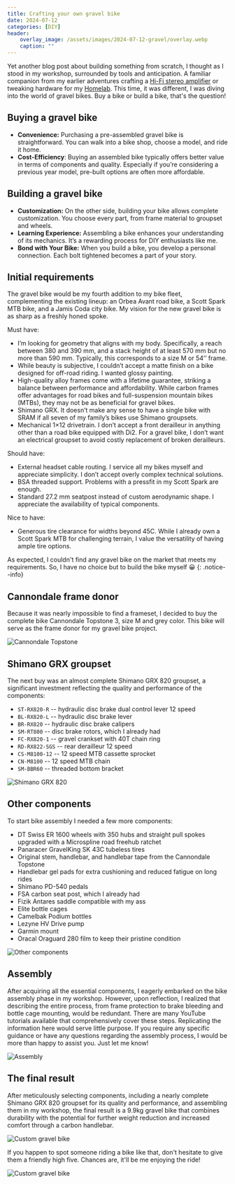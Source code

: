 ```yaml
---
title: Crafting your own gravel bike
date: 2024-07-12
categories: [DIY]
header:
    overlay_image: /assets/images/2024-07-12-gravel/overlay.webp
    caption: ""
---
```


Yet another blog post about building something from scratch, I thought as I stood in my workshop, surrounded by tools and anticipation.
A familiar companion from my earlier adventures crafting a [Hi-Fi stereo amplifier](http://mkuthan.github.io/blog/2024/05/30/amplifier/) or tweaking hardware for my [Homelab](http://mkuthan.github.io/tags/#homelab).
This time, it was different, I was diving into the world of gravel bikes.
Buy a bike or build a bike, that's the question!

## Buying a gravel bike

* **Convenience:**
Purchasing a pre-assembled gravel bike is straightforward.
You can walk into a bike shop, choose a model, and ride it home.
* **Cost-Efficiency**:
Buying an assembled bike typically offers better value in terms of components and quality. Especially if you’re considering a previous year model, pre-built options are often more affordable.

## Building a gravel bike

* **Customization:**
On the other side, building your bike allows complete customization.
You choose every part, from frame material to groupset and wheels.
* **Learning Experience:**
Assembling a bike enhances your understanding of its mechanics. It’s a rewarding process for DIY enthusiasts like me.
* **Bond with Your Bike:**
When you build a bike, you develop a personal connection.
Each bolt tightened becomes a part of your story.

## Initial requirements

The gravel bike would be my fourth addition to my bike fleet, complementing the existing lineup: an Orbea Avant road bike, a Scott Spark MTB bike, and a Jamis Coda city bike.
My vision for the new gravel bike is as sharp as a freshly honed spoke.

Must have:

* I’m looking for geometry that aligns with my body. Specifically, a reach between 380 and 390 mm, and a stack height of at least 570 mm but no more than 590 mm. Typically, this corresponds to a size M or 54’’ frame.
* While beauty is subjective, I couldn’t accept a matte finish on a bike designed for off-road riding. I wanted glossy painting.
* High-quality alloy frames come with a lifetime guarantee, striking a balance between performance and affordability. While carbon frames offer advantages for road bikes and full-suspension mountain bikes (MTBs), they may not be as beneficial for gravel bikes.
* Shimano GRX. It doesn’t make any sense to have a single bike with SRAM if all seven of my family’s bikes use Shimano groupsets.
* Mechanical 1×12 drivetrain. I don’t accept a front derailleur in anything other than a road bike equipped with Di2. For a gravel bike, I don’t want an electrical groupset to avoid costly replacement of broken derailleurs.

Should have:

* External headset cable routing. I service all my bikes myself and appreciate simplicity.
I don’t accept overly complex technical solutions.
* BSA threaded support. Problems with a pressfit in my Scott Spark are enough.
* Standard 27.2 mm seatpost instead of custom aerodynamic shape.
I appreciate the availability of typical components.

Nice to have:

* Generous tire clearance for widths beyond 45C. While I already own a Scott Spark MTB for challenging terrain, I value the versatility of having ample tire options.

As expected, I couldn't find any gravel bike on the market that meets my requirements.
So, I have no choice but to build the bike myself 😀
{: .notice--info}

## Cannondale frame donor

Because it was nearly impossible to find a frameset, I decided to buy the complete bike Cannondale Topstone 3, size M and grey color.
This bike will serve as the frame donor for my gravel bike project.

![Cannondale Topstone](/assets/images/2024-07-12-gravel/base.webp)

## Shimano GRX groupset

The next buy was an almost complete Shimano GRX 820 groupset, a significant investment reflecting the quality and performance of the components:

* `ST-RX820-R` -- hydraulic disc brake dual control lever 12 speed
* `BL-RX820-L` -- hydraulic disc brake lever
* `BR-RX820` -- hydraulic disc brake calipers
* `SM-RT800` -- disc brake rotors, which I already had
* `FC-RX820-1` -- gravel crankset with 40T chain ring
* `RD-RX822-SGS` -- rear derailleur 12 speed
* `CS-M8100-12` -- 12 speed MTB cassette sprocket
* `CN-M8100` -- 12 speed MTB chain
* `SM-BBR60` -- threaded bottom bracket

![Shimano GRX 820](/assets/images/2024-07-12-gravel/grx.webp)

## Other components

To start bike assembly I needed a few more components:

* DT Swiss ER 1600 wheels with 350 hubs and straight pull spokes upgraded with a Microspline road freehub ratchet
* Panaracer GravelKing SK 43C tubeless tires
* Original stem, handlebar, and handlebar tape from the Cannondale Topstone
* Handlebar gel pads for extra cushioning and reduced fatigue on long rides
* Shimano PD-540 pedals
* FSA carbon seat post, which I already had
* Fizik Antares saddle compatible with my ass
* Elite bottle cages
* Camelbak Podium bottles
* Lezyne HV Drive pump
* Garmin mount
* Oracal Oraguard 280 film to keep their pristine condition

![Other components](/assets/images/2024-07-12-gravel/disassembled.webp)

## Assembly

After acquiring all the essential components, I eagerly embarked on the bike assembly phase in my workshop.
However, upon reflection, I realized that describing the entire process, from frame protection to brake bleeding and bottle cage mounting, would be redundant.
There are many YouTube tutorials available that comprehensively cover these steps. Replicating the information here would serve little purpose.
If you require any specific guidance or have any questions regarding the assembly process, I would be more than happy to assist you. Just let me know!

![Assembly](/assets/images/2024-07-12-gravel/assembly.webp)

## The final result

After meticulously selecting components, including a nearly complete Shimano GRX 820 groupset for its quality and performance,
and assembling them in my workshop, the final result is a 9.9kg gravel bike that combines durability
with the potential for further weight reduction and increased comfort through a carbon handlebar.

![Custom gravel bike](/assets/images/2024-07-12-gravel/final.webp)

If you happen to spot someone riding a bike like that, don't hesitate to give them a friendly high five.
Chances are, it'll be me enjoying the ride!

![Custom gravel bike](/assets/images/2024-07-12-gravel/me.webp)
